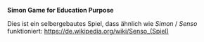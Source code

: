 **Simon Game for Education Purpose**

Dies ist ein selbergebautes Spiel, dass ähnlich wie *Simon* / *Senso* funktioniert: https://de.wikipedia.org/wiki/Senso_(Spiel)
